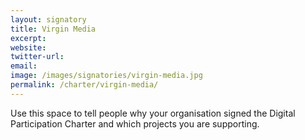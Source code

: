 ```yaml
---
layout: signatory
title: Virgin Media
excerpt: 
website: 
twitter-url: 
email: 
image: /images/signatories/virgin-media.jpg
permalink: /charter/virgin-media/
---
```


Use this space to tell people why your organisation signed the Digital Participation Charter and which projects you are supporting.